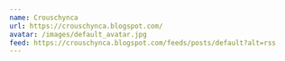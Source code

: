 ```yaml
---
name: Crouschynca
url: https://crouschynca.blogspot.com/
avatar: /images/default_avatar.jpg
feed: https://crouschynca.blogspot.com/feeds/posts/default?alt=rss
---
```

